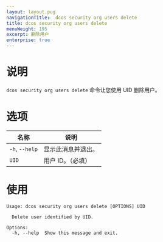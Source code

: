 ```yaml
---
layout: layout.pug
navigationTitle:  dcos security org users delete
title: dcos security org users delete
menuWeight: 195
excerpt: 删除用户
enterprise: true
---
```


# 说明

`dcos security org users delete` 命令让您使用 UID 删除用户。

# 选项
 
| 名称 | 说明 |
|---------|-------------|
| `-h`, `--help` | 显示此消息并退出。|
| `UID` | 用户 ID。（必填）|

# 使用

```
Usage: dcos security org users delete [OPTIONS] UID

  Delete user identified by UID.

Options:
  -h, --help  Show this message and exit.
```
